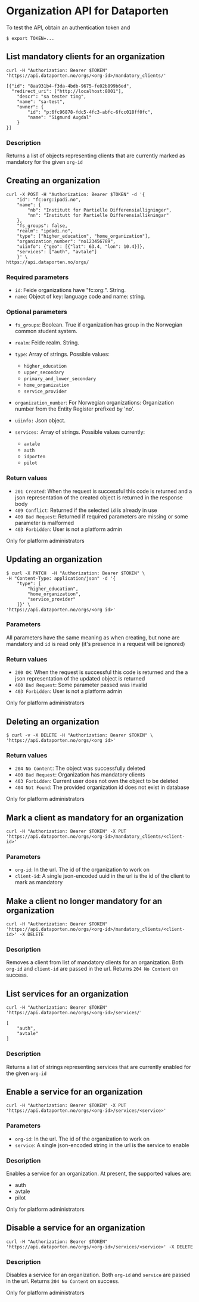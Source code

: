 # Organization API for Dataporten

To test the API, obtain an authentication token and

    $ export TOKEN=...

## List mandatory clients for an organization

    curl -H "Authorization: Bearer $TOKEN" 'https://api.dataporten.no/orgs/<org-id>/mandatory_clients/'

    [{"id": "8aa931b4-f3da-4bdb-9675-fe02b899b6ed",
      "redirect_uri": ["http://localhost:8001"],
        "descr": "sa tester ting",
        "name": "sa-test",
        "owner": {
            "id": "p:6fc96878-fdc5-4fc3-abfc-6fcc018ff0fc",
            "name": "Sigmund Augdal"
        }
    }]

### Description

Returns a list of objects representing clients that are currently marked as mandatory for the given `org-id`


## Creating an organization

    curl -X POST -H "Authorization: Bearer $TOKEN" -d '{
        "id": "fc:org:ipadi.no",
        "name": {
            "nb": "Institutt for Partielle Differensialligninger",
            "nn": "Institutt for Partielle Differensiallikningar"
        },
        "fs_groups": false,
        "realm": "ipdadi.no",
        "type": ["higher_education", "home_organization"],
        "organization_number": "no123456789",
        "uiinfo": {"geo": [{"lat": 63.4, "lon": 10.4}]},
        "services": ["auth", "avtale"]
        }' \
    https://api.dataporten.no/orgs/

### Required parameters

- `id`: Feide organizations have "fc:org:<realm>". String.
- `name`: Object of key: language code and name: string.

### Optional parameters

- `fs_groups`: Boolean. True if organization has group in the Norwegian common student system.
- `realm`: Feide realm. String.
- `type`: Array of strings. Possible values:

  - `higher_education`
  - `upper_secondary`
  - `primary_and_lower_secondary`
  - `home_organization`
  - `service_provider`

- `organization_number`: For Norwegian organizations: Organization number from the Entity Register
    prefixed by 'no'.
- `uiinfo:` Json object.
- `services:` Array of strings. Possible values currently:

  - `avtale`
  - `auth`
  - `idporten`
  - `pilot`

### Return values

- `201 Created`: When the request is successful this code is returned and a json representation of the created object is returned in the response body
- `409 Conflict`: Returned if the selected `id` is already in use
- `400 Bad Request`: Returned if required parameters are missing or some parameter is malformed
- `403 Forbidden`: User is not a platform admin

Only for platform administrators


## Updating an organization

    $ curl -X PATCH  -H "Authorization: Bearer $TOKEN" \
    -H "Content-Type: application/json" -d '{
        "type": [
            "higher_education",
            "home_organization",
            "service_provider"
        ]}' \
    'https://api.dataporten.no/orgs/<org id>'

### Parameters

All parameters have the same meaning as when creating, but none are mandatory and `id` is read only (it's presence in a request will be ignored)

### Return values

- `200 OK`: When the request is successful this code is returned and the a json representation of the updated object is returned
- `400 Bad Request`: Some parameter passed was invalid
- `403 Forbidden`: User is not a platform admin

Only for platform administrators


## Deleting an organization

    $ curl -v -X DELETE -H "Authorization: Bearer $TOKEN" \
    'https://api.dataporten.no/orgs/<org id>'

### Return values

- `204 No Content`: The object was successfully deleted
- `400 Bad Request`: Organization has mandatory clients
- `403 Forbidden`: Current user does not own the object to be deleted
- `404 Not Found`: The provided organization id does not exist in database

Only for platform administrators


## Mark a client as mandatory for an organization

    curl -H "Authorization: Bearer $TOKEN" -X PUT 'https://api.dataporten.no/orgs/<org-id>/mandatory_clients/<client-id>'

### Parameters

- `org-id`: In the url. The id of the organization to work on
- `client-id`: A single json-encoded uuid in the url is the id of the client to mark as mandatory


## Make a client no longer mandatory for an organization

    curl -H "Authorization: Bearer $TOKEN" 'https://api.dataporten.no/orgs/<org-id>/mandatory_clients/<client-id>' -X DELETE

### Description

Removes a client from list of mandatory clients for an
organization. Both `org-id` and `client-id` are passed in the
url. Returns `204 No Content` on success.

## List services for an organization

    curl -H "Authorization: Bearer $TOKEN" 'https://api.dataporten.no/orgs/<org-id>/services/'

	[
		"auth",
		"avtale"
	]

### Description

Returns a list of strings representing services that are currently
enabled for the given `org-id`

## Enable a service for an organization

    curl -H "Authorization: Bearer $TOKEN" -X PUT 'https://api.dataporten.no/orgs/<org-id>/services/<service>'

### Parameters

- `org-id`: In the url. The id of the organization to work on
- `service`: A single json-encoded string in the url is the service to enable

### Description

Enables a service for an organization. At present, the supported
values are:

- auth
- avtale
- pilot

Only for platform administrators

## Disable a service for an organization

    curl -H "Authorization: Bearer $TOKEN" 'https://api.dataporten.no/orgs/<org-id>/services/<service>' -X DELETE

### Description

Disables a service for an organization. Both `org-id` and `service` are passed in the
url. Returns `204 No Content` on success.

Only for platform administrators
